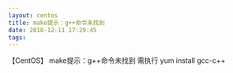```yaml
---
layout: centos
title: make提示：g++命令未找到
date: 2018-12-11 17:29:45
tags:
---
```

【CentOS】 make提示：g++命令未找到
需执行 yum install gcc-c++
